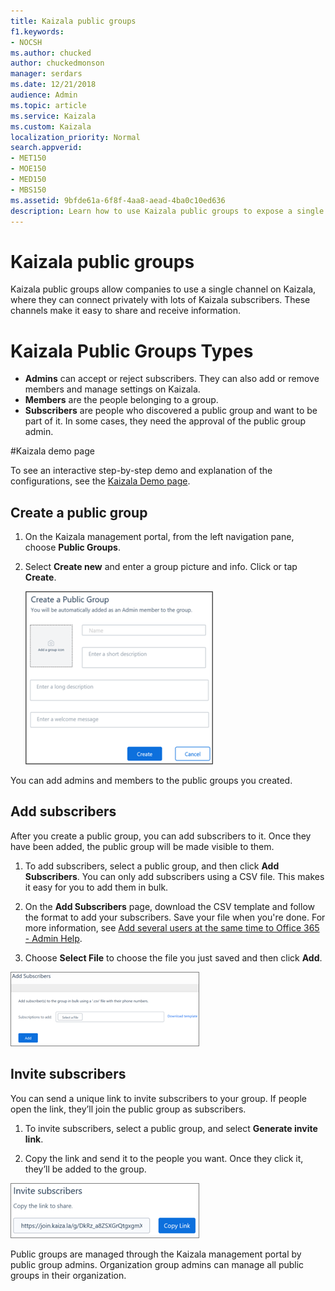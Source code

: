 ```yaml
---
title: Kaizala public groups
f1.keywords:
- NOCSH
ms.author: chucked
author: chuckedmonson
manager: serdars
ms.date: 12/21/2018
audience: Admin
ms.topic: article
ms.service: Kaizala
ms.custom: Kaizala
localization_priority: Normal
search.appverid:
- MET150
- MOE150
- MED150
- MBS150
ms.assetid: 9bfde61a-6f8f-4aa8-aead-4ba0c10ed636
description: Learn how to use Kaizala public groups to expose a single channel on Kaizala. This allows users to connect privately with a large set of Kaizala subscribers.
---
```


# Kaizala public groups

Kaizala public groups allow companies to use a single channel on Kaizala, where they can connect privately with lots of Kaizala subscribers. These channels make it easy to share and receive information.
    
# Kaizala Public Groups Types

- **Admins** can accept or reject subscribers. They can also add or remove members and manage settings on Kaizala.
- **Members** are the people belonging to a group.
- **Subscribers** are people who discovered a public group and want to be part of it. In some cases, they need the approval of the public group admin.

#Kaizala demo page

To see an interactive step-by-step demo and explanation of the configurations, see the [Kaizala Demo page](https://kaizalademo.office.com/).

## Create a public group

1. On the Kaizala management portal, from the left navigation pane, choose **Public Groups**.
2. Select **Create new** and enter a group picture and info. Click or tap **Create**.
    
    ![create a public group page](media/aa7bc493-9039-4d62-8d25-625ac02dd509.png)
  
You can add admins and members to the public groups you created.
  
## Add subscribers

After you create a public group, you can add subscribers to it. Once they have been added, the public group will be made visible to them.
  
1. To add subscribers, select a public group, and then click **Add Subscribers**. You can only add subscribers using a CSV file. This makes it easy for you to add them in bulk.
    
2. On the **Add Subscribers** page, download the CSV template and follow the format to add your subscribers. Save your file when you're done. For more information, see [Add several users at the same time to Office 365 - Admin Help](https://support.office.com/article/1f5767ed-e717-4f24-969c-6ea9d412ca88#__toc316652088).
    
3. Choose **Select File** to choose the file you just saved and then click **Add**.
    
![invite a subscriber in Kaizala public group](media/00a314aa-8de0-431f-b272-c212c421ca1e.png)
  
## Invite subscribers

You can send a unique link to invite subscribers to your group. If people open the link, they’ll join the public group as subscribers.
  
1. To invite subscribers, select a public group, and select **Generate invite link**.
    
2. Copy the link and send it to the people you want. Once they click it, they’ll be added to the group.
    
![invite a Kaizala subscriber to a public group](media/27d71abe-264d-4de1-8b97-015e546fe884.png)
  
Public groups are managed through the Kaizala management portal by public group admins. Organization group admins can manage all public groups in their organization.
  

